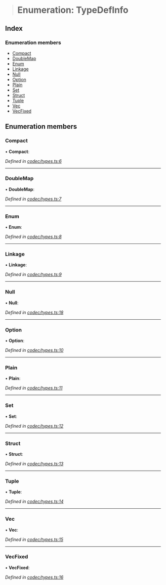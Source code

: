 > # Enumeration: TypeDefInfo

## Index

### Enumeration members

* [Compact](_codec_types_.typedefinfo.md#compact)
* [DoubleMap](_codec_types_.typedefinfo.md#doublemap)
* [Enum](_codec_types_.typedefinfo.md#enum)
* [Linkage](_codec_types_.typedefinfo.md#linkage)
* [Null](_codec_types_.typedefinfo.md#null)
* [Option](_codec_types_.typedefinfo.md#option)
* [Plain](_codec_types_.typedefinfo.md#plain)
* [Set](_codec_types_.typedefinfo.md#set)
* [Struct](_codec_types_.typedefinfo.md#struct)
* [Tuple](_codec_types_.typedefinfo.md#tuple)
* [Vec](_codec_types_.typedefinfo.md#vec)
* [VecFixed](_codec_types_.typedefinfo.md#vecfixed)

## Enumeration members

###  Compact

• **Compact**:

*Defined in [codec/types.ts:6](https://github.com/polkadot-js/api/blob/a45e313/packages/types/src/codec/types.ts#L6)*

___

###  DoubleMap

• **DoubleMap**:

*Defined in [codec/types.ts:7](https://github.com/polkadot-js/api/blob/a45e313/packages/types/src/codec/types.ts#L7)*

___

###  Enum

• **Enum**:

*Defined in [codec/types.ts:8](https://github.com/polkadot-js/api/blob/a45e313/packages/types/src/codec/types.ts#L8)*

___

###  Linkage

• **Linkage**:

*Defined in [codec/types.ts:9](https://github.com/polkadot-js/api/blob/a45e313/packages/types/src/codec/types.ts#L9)*

___

###  Null

• **Null**:

*Defined in [codec/types.ts:18](https://github.com/polkadot-js/api/blob/a45e313/packages/types/src/codec/types.ts#L18)*

___

###  Option

• **Option**:

*Defined in [codec/types.ts:10](https://github.com/polkadot-js/api/blob/a45e313/packages/types/src/codec/types.ts#L10)*

___

###  Plain

• **Plain**:

*Defined in [codec/types.ts:11](https://github.com/polkadot-js/api/blob/a45e313/packages/types/src/codec/types.ts#L11)*

___

###  Set

• **Set**:

*Defined in [codec/types.ts:12](https://github.com/polkadot-js/api/blob/a45e313/packages/types/src/codec/types.ts#L12)*

___

###  Struct

• **Struct**:

*Defined in [codec/types.ts:13](https://github.com/polkadot-js/api/blob/a45e313/packages/types/src/codec/types.ts#L13)*

___

###  Tuple

• **Tuple**:

*Defined in [codec/types.ts:14](https://github.com/polkadot-js/api/blob/a45e313/packages/types/src/codec/types.ts#L14)*

___

###  Vec

• **Vec**:

*Defined in [codec/types.ts:15](https://github.com/polkadot-js/api/blob/a45e313/packages/types/src/codec/types.ts#L15)*

___

###  VecFixed

• **VecFixed**:

*Defined in [codec/types.ts:16](https://github.com/polkadot-js/api/blob/a45e313/packages/types/src/codec/types.ts#L16)*